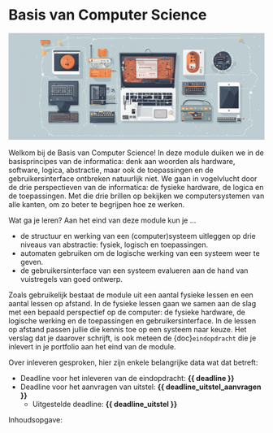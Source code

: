 # Basis van Computer Science

![Een ietwat abstracte afbeelding van apparaten en elektronische circuits.](assets/banner.png)

Welkom bij de Basis van Computer Science! In deze module duiken we in de basisprincipes van de informatica: denk aan woorden als hardware, software, logica, abstractie, maar ook de toepassingen en de gebruikersinterface ontbreken natuurlijk niet. We gaan in vogelvlucht door de drie perspectieven van de informatica: de fysieke hardware, de logica en de toepassingen. Met die drie brillen op bekijken we computersystemen van alle kanten, om zo beter te begrijpen hoe ze werken.

Wat ga je leren? Aan het eind van deze module kun je ...

- de structuur en werking van een (computer)systeem uitleggen op drie niveaus van abstractie: fysiek, logisch en toepassingen.
- automaten gebruiken om de logische werking van een systeem weer te geven.
- de gebruikersinterface van een systeem evalueren aan de hand van vuistregels van goed ontwerp.

Zoals gebruikelijk bestaat de module uit een aantal fysieke lessen en een aantal lessen op afstand. In de fysieke lessen gaan we samen aan de slag met een bepaald perspectief op de computer: de fysieke hardware, de logische werking en de toepassingen en gebruikersinterface. In de lessen op afstand passen jullie die kennis toe op een systeem naar keuze. Het verslag dat je daarover schrijft, is ook meteen de {doc}`eindopdracht` die je inlevert in je portfolio aan het eind van de module.

Over inleveren gesproken, hier zijn enkele belangrijke data wat dat betreft:

- Deadline voor het inleveren van de eindopdracht: **{{ deadline }}**
- Deadline voor het aanvragen van uitstel: **{{ deadline_uitstel_aanvragen }}**
  - Uitgestelde deadline: **{{ deadline_uitstel }}**

Inhoudsopgave:

```{tableofcontents}
```
